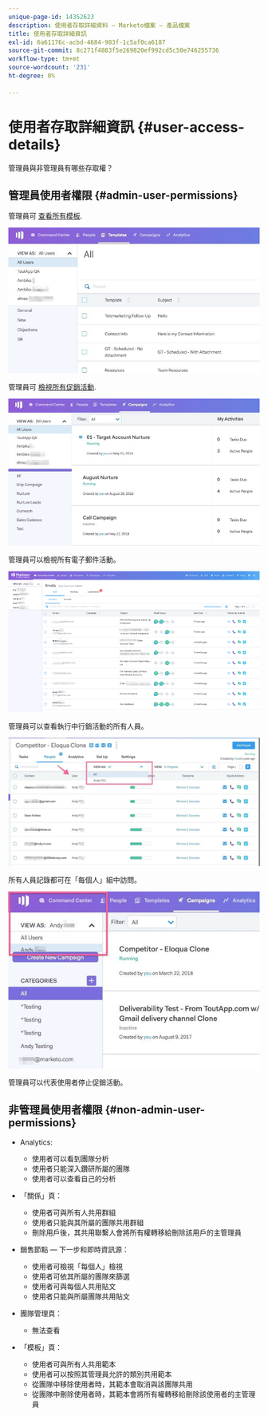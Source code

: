 ```yaml
---
unique-page-id: 14352623
description: 使用者存取詳細資料 — Marketo檔案 — 產品檔案
title: 使用者存取詳細資訊
exl-id: 6a61176c-acbd-4684-983f-1c5af0ca6187
source-git-commit: 8c271f4883f5e269820ef992cd5c50e746255736
workflow-type: tm+mt
source-wordcount: '231'
ht-degree: 0%

---
```


# 使用者存取詳細資訊 {#user-access-details}

管理員與非管理員有哪些存取權？

## 管理員使用者權限 {#admin-user-permissions}

管理員可 [查看所有模板](/help/marketo/product-docs/marketo-sales-connect/templates/view-template-list-as-another-user.md).

![](assets/templates.jpg)

管理員可 [檢視所有促銷活動](/help/marketo/product-docs/marketo-sales-connect/campaigns/view-campaigns-list-as-another-user.md).

![](assets/campaigns.jpg)

管理員可以檢視所有電子郵件活動。

![](assets/user-access-details-3.png)

管理員可以查看執行中行銷活動的所有人員。

![](assets/running.jpg)

所有人員記錄都可在「每個人」組中訪問。

![](assets/viewed.jpg)

管理員可以代表使用者停止促銷活動。

## 非管理員使用者權限 {#non-admin-user-permissions}

* Analytics:

   * 使用者可以看到團隊分析
   * 使用者只能深入鑽研所屬的團隊
   * 使用者可以查看自己的分析

* 「關係」頁：

   * 使用者可與所有人共用群組
   * 使用者只能與其所屬的團隊共用群組
   * 刪除用戶後，其共用聯繫人會將所有權轉移給刪除該用戶的主管理員

* 銷售節點 — 下一步和即時資訊源：

   * 使用者可檢視「每個人」檢視
   * 使用者可依其所屬的團隊來篩選
   * 使用者可與每個人共用貼文
   * 使用者只能與所屬團隊共用貼文

* 團隊管理頁：

   * 無法查看

* 「模板」頁：

   * 使用者可與所有人共用範本
   * 使用者可以按照其管理員允許的類別共用範本
   * 從團隊中移除使用者時，其範本會取消與該團隊共用
   * 從團隊中刪除使用者時，其範本會將所有權轉移給刪除該使用者的主管理員
